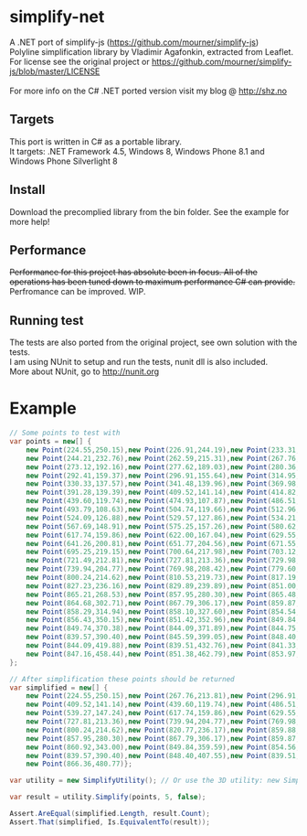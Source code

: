 simplify-net
===========

A .NET port of simplify-js (https://github.com/mourner/simplify-js)<br />
Polyline simplification library by Vladimir Agafonkin, extracted from Leaflet.<br />
For license see the original project or https://github.com/mourner/simplify-js/blob/master/LICENSE <br/>
<br/>
For more info on the C# .NET ported version visit my blog @ http://shz.no

Targets
-------
This port is written in C# as a portable library.<br />
It targets: .NET Framework 4.5, Windows 8, Windows Phone 8.1 and Windows Phone Silverlight 8

Install
-------
Download the precomplied library from the bin folder. See the example for more help!

Performance
-----------
~~Performance for this project has absolute been in focus. All of the operations has been tuned down to maximum performance C# can provide.~~
Perfromance can be improved. WIP.

Running test
------------
The tests are also ported from the original project, see own solution with the tests.<br />
I am using NUnit to setup and run the tests, nunit dll is also included.<br />
More about NUnit, go to http://nunit.org

# Example #

```C#
// Some points to test with
var points = new[] {
    new Point(224.55,250.15),new Point(226.91,244.19),new Point(233.31,241.45),new Point(234.98,236.06),
    new Point(244.21,232.76),new Point(262.59,215.31),new Point(267.76,213.81),new Point(273.57,201.84),
    new Point(273.12,192.16),new Point(277.62,189.03),new Point(280.36,181.41),new Point(286.51,177.74),
    new Point(292.41,159.37),new Point(296.91,155.64),new Point(314.95,151.37),new Point(319.75,145.16),
    new Point(330.33,137.57),new Point(341.48,139.96),new Point(369.98,137.89),new Point(387.39,142.51),
    new Point(391.28,139.39),new Point(409.52,141.14),new Point(414.82,139.75),new Point(427.72,127.30),
    new Point(439.60,119.74),new Point(474.93,107.87),new Point(486.51,106.75),new Point(489.20,109.45),
    new Point(493.79,108.63),new Point(504.74,119.66),new Point(512.96,122.35),new Point(518.63,120.89),
    new Point(524.09,126.88),new Point(529.57,127.86),new Point(534.21,140.93),new Point(539.27,147.24),
    new Point(567.69,148.91),new Point(575.25,157.26),new Point(580.62,158.15),new Point(601.53,156.85),
    new Point(617.74,159.86),new Point(622.00,167.04),new Point(629.55,194.60),new Point(638.90,195.61),
    new Point(641.26,200.81),new Point(651.77,204.56),new Point(671.55,222.55),new Point(683.68,217.45),
    new Point(695.25,219.15),new Point(700.64,217.98),new Point(703.12,214.36),new Point(712.26,215.87),
    new Point(721.49,212.81),new Point(727.81,213.36),new Point(729.98,208.73),new Point(735.32,208.20),
    new Point(739.94,204.77),new Point(769.98,208.42),new Point(779.60,216.87),new Point(784.20,218.16),
    new Point(800.24,214.62),new Point(810.53,219.73),new Point(817.19,226.82),new Point(820.77,236.17),
    new Point(827.23,236.16),new Point(829.89,239.89),new Point(851.00,248.94),new Point(859.88,255.49),
    new Point(865.21,268.53),new Point(857.95,280.30),new Point(865.48,291.45),new Point(866.81,298.66),
    new Point(864.68,302.71),new Point(867.79,306.17),new Point(859.87,311.37),new Point(860.08,314.35),
    new Point(858.29,314.94),new Point(858.10,327.60),new Point(854.54,335.40),new Point(860.92,343.00),
    new Point(856.43,350.15),new Point(851.42,352.96),new Point(849.84,359.59),new Point(854.56,365.53),
    new Point(849.74,370.38),new Point(844.09,371.89),new Point(844.75,380.44),new Point(841.52,383.67),
    new Point(839.57,390.40),new Point(845.59,399.05),new Point(848.40,407.55),new Point(843.71,411.30),
    new Point(844.09,419.88),new Point(839.51,432.76),new Point(841.33,441.04),new Point(847.62,449.22),
    new Point(847.16,458.44),new Point(851.38,462.79),new Point(853.97,471.15),new Point(866.36,480.77)
};

// After simplification these points should be returned
var simplified = new[] {
    new Point(224.55,250.15),new Point(267.76,213.81),new Point(296.91,155.64),new Point(330.33,137.57),
    new Point(409.52,141.14),new Point(439.60,119.74),new Point(486.51,106.75),new Point(529.57,127.86),
    new Point(539.27,147.24),new Point(617.74,159.86),new Point(629.55,194.60),new Point(671.55,222.55),
    new Point(727.81,213.36),new Point(739.94,204.77),new Point(769.98,208.42),new Point(779.60,216.87),
    new Point(800.24,214.62),new Point(820.77,236.17),new Point(859.88,255.49),new Point(865.21,268.53),
    new Point(857.95,280.30),new Point(867.79,306.17),new Point(859.87,311.37),new Point(854.54,335.40),
    new Point(860.92,343.00),new Point(849.84,359.59),new Point(854.56,365.53),new Point(844.09,371.89),
    new Point(839.57,390.40),new Point(848.40,407.55),new Point(839.51,432.76),new Point(853.97,471.15),
    new Point(866.36,480.77)};

var utility = new SimplifyUtility(); // Or use the 3D utility: new SimplifyUtility3D();

var result = utility.Simplify(points, 5, false);

Assert.AreEqual(simplified.Length, result.Count);
Assert.That(simplified, Is.EquivalentTo(result));
```

